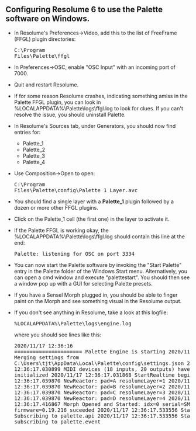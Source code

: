 ## Configuring Resolume 6 to use the Palette software on Windows.

- In Resolume's Preferences->Video, add this to the list of FreeFrame (FFGL) plugin directories: <pre>C:\Program Files\Palette\ffgl</pre>

- In Preferences->OSC, enable "OSC Input" with an incoming port of 7000.

- Quit and restart Resolume.

- If for some reason Resolume crashes, indicating something amiss in the
Palette FFGL plugin, you can look in %LOCALAPPDATA%\Palette\logs\ffgl.log
to look for clues.  If you can't resolve the issue, you should uninstall Palette.

- In Resolume's Sources tab, under Generators, you should now find entries for:

  - Palette_1
  - Palette_2
  - Palette_3
  - Palette_4

- Use Composition->Open to open: <pre>C:\Program Files\Palette\config\Palette_1_Layer.avc</pre>

- You should find a single layer with a <b>Palette_1</b> plugin followed by a dozen or more other FFGL plugins.

- Click on the Palette_1 cell (the first one) in the layer to activate it.

- If the Palette FFGL is working okay, the %LOCALAPPDATA%\Palette\logs\ffgl.log should contain this line at the end: <pre>Palette: listening for OSC on port 3334</pre>

- You can now start the Palette software by invoking the "Start Palette" entry in the Palette folder of the Windows Start menu.  Alternatively, you can open a cmd window and execute "palettestart".  You should then see a window pop up with a GUI for selecting Palette presets.

- If you have a Sensel Morph plugged in, you should be able to finger paint on the Morph and see something visual in the Resolume output.

- If you don't see anything in Resolume, take a look at this logfile: <pre>%LOCALAPPDATA%\Palette\logs\engine.log</pre> where you should see lines like this: <pre>2020/11/17 12:36:16 ====================== Palette Engine is starting
2020/11/17 12:36:16 Merging settings from C:\Users\tjt\AppData\Local\Palette\config\settings.json
2020/11/17 12:36:17.030899 MIDI devices (18 inputs, 20 outputs) have been initialized
2020/11/17 12:36:17.031868 StartRealtime begins
2020/11/17 12:36:17.039870 NewReactor: pad=A resolumeLayer=1
2020/11/17 12:36:17.039870 NewReactor: pad=B resolumeLayer=2
2020/11/17 12:36:17.039870 NewReactor: pad=C resolumeLayer=3
2020/11/17 12:36:17.039870 NewReactor: pad=D resolumeLayer=4
2020/11/17 12:36:17.416867 Morph Opened and Started: idx=0 serial=SM01180216801 firmware=0.19.216 suceeded
2020/11/17 12:36:17.533556 StartNATS: Subscribing to palette.api
2020/11/17 12:36:17.533556 StartNATS: subscribing to palette.event
</pre>

